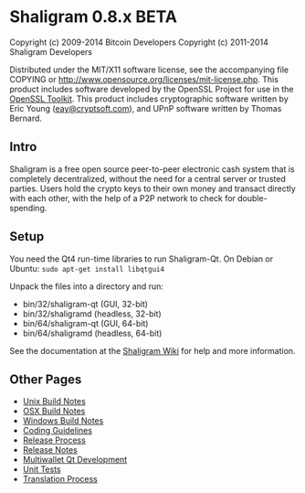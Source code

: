 Shaligram 0.8.x BETA
====================

Copyright (c) 2009-2014 Bitcoin Developers
Copyright (c) 2011-2014 Shaligram Developers

Distributed under the MIT/X11 software license, see the accompanying
file COPYING or http://www.opensource.org/licenses/mit-license.php.
This product includes software developed by the OpenSSL Project for use in the [OpenSSL Toolkit](http://www.openssl.org/). This product includes
cryptographic software written by Eric Young ([eay@cryptsoft.com](mailto:eay@cryptsoft.com)), and UPnP software written by Thomas Bernard.


Intro
---------------------
Shaligram is a free open source peer-to-peer electronic cash system that is
completely decentralized, without the need for a central server or trusted
parties.  Users hold the crypto keys to their own money and transact directly
with each other, with the help of a P2P network to check for double-spending.


Setup
---------------------
You need the Qt4 run-time libraries to run Shaligram-Qt. On Debian or Ubuntu:
	`sudo apt-get install libqtgui4`

Unpack the files into a directory and run:

- bin/32/shaligram-qt (GUI, 32-bit)
- bin/32/shaligramd (headless, 32-bit)
- bin/64/shaligram-qt (GUI, 64-bit)
- bin/64/shaligramd (headless, 64-bit)

See the documentation at the [Shaligram Wiki](http://shaligram.info)
for help and more information.


Other Pages
---------------------
- [Unix Build Notes](build-unix.md)
- [OSX Build Notes](build-osx.md)
- [Windows Build Notes](build-msw.md)
- [Coding Guidelines](coding.md)
- [Release Process](release-process.md)
- [Release Notes](release-notes.md)
- [Multiwallet Qt Development](multiwallet-qt.md)
- [Unit Tests](unit-tests.md)
- [Translation Process](translation_process.md)
